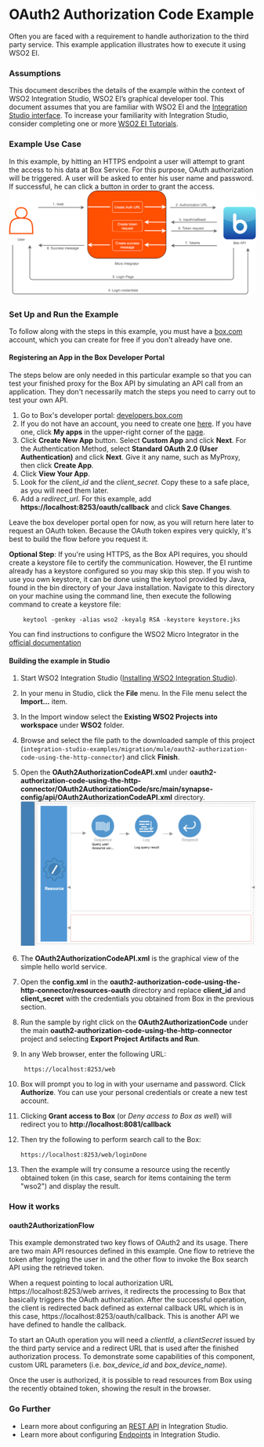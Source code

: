 # OAuth2 Authorization Code Example

Often you are faced with a requirement to handle authorization to the third party service. This example application illustrates how to execute it using WSO2 EI.

### Assumptions

This document describes the details of the example within the context of WSO2 Integration Studio, WSO2 EI’s graphical 
developer tool. This document assumes that you are familiar with WSO2 EI and the 
[Integration Studio interface](https://ei.docs.wso2.com/en/latest/micro-integrator/develop/WSO2-Integration-Studio/). To 
increase your familiarity with Integration Studio, consider completing one or more 
[WSO2 EI Tutorials](https://ei.docs.wso2.com/en/latest/micro-integrator/use-cases/integration-use-cases/).

### Example Use Case

In this example, by hitting an HTTPS endpoint a user will attempt to grant the access to his data at Box Service. For this purpose, OAuth authorization will be triggered. A user will be asked to enter his user name and password. If successful, he can click a button in order to grant the access.  
![OAuth2 Authorization](../resources/images/oauth2-authorization-code-using-the-http-connector/oauth2-authorization-code-using-the-http-connector-use-case.png?raw=true "OAuth2 Authorization")

### Set Up and Run the Example ###

To follow along with the steps in this example, you must have a [box.com](https://app.box.com/files) account, which you can create for free if you don't already have one.

#### Registering an App in the Box Developer Portal ####

The steps below are only needed in this particular example so that you can test your finished proxy for the Box API by simulating an API call from an application. They don't necessarily match the steps you need to carry out to test your own API.

1. Go to Box's developer portal: [developers.box.com](https://developers.box.com/)
1. If you do not have an account, you need to create one [here](https://app.box.com/signup/personal). If you have one, click **My apps** in the upper-right corner of the [page](https://developers.box.com/).
2. Click **Create New App** button. Select **Custom App** and click **Next**. For the Authentication Method, select **Standard OAuth 2.0 (User Authentication)** and click **Next**. Give it any name, such as MyProxy, then click **Create App**. 
1. Click **View Your App**.
1. Look for the *client_id* and the *client_secret*. Copy these to a safe place, as you will need them later.
1. Add a *redirect_url*. For this example, add **https://localhost:8253/oauth/callback** and click **Save Changes**.

Leave the box developer portal open for now, as you will return here later to request an OAuth token. Because the OAuth token expires very quickly, it's best to build the flow before you request it.

**Optional Step**: If you're using HTTPS, as the Box API requires, you should create a keystore file to certify the communication. However, the EI runtime already has a keystore configured so you may skip this step. If you wish to use you own keystore, it can be done using the keytool provided by Java, found in the bin directory of your Java installation. Navigate to this directory on your machine using the command line, then execute the following command to create a keystore file:

		keytool -genkey -alias wso2 -keyalg RSA -keystore keystore.jks

You can find instructions to configure the WSO2 Micro Integrator in the [official documentation](https://ei.docs.wso2.com/en/latest/micro-integrator/setup/security/configuring_keystores/)

#### Building the example in Studio ####

1. Start WSO2 Integration Studio ([Installing WSO2 Integration Studio](https://ei.docs.wso2.com/en/latest/micro-integrator/develop/installing-WSO2-Integration-Studio/)).
2. In your menu in Studio, click the **File** menu. In the File menu select the **Import...** item.
3. In the Import window select the **Existing WSO2 Projects into workspace** under **WSO2** folder.
4. Browse and select the file path to the downloaded sample of this project
(``integration-studio-examples/migration/mule/oauth2-authorization-code-using-the-http-connector``) and click **Finish**.
5. Open the **OAuth2AuthorizationCodeAPI.xml** under **oauth2-authorization-code-using-the-http-connector/OAuth2AuthorizationCode/src/main/synapse-config/api/OAuth2AuthorizationCodeAPI.xml** directory.
![OAuth2 Authorization](../resources/images/oauth2-authorization-code-using-the-http-connector/oauth2-authorization-code-using-the-http-connector.png?raw=true "OAuth2 Authorization")
6. The **OAuth2AuthorizationCodeAPI.xml** is the graphical view of the simple hello world service.
7. Open the **config.xml** in the **oauth2-authorization-code-using-the-http-connector/resources-oauth** directory and
replace **client_id** and **client_secret** with the credentials you obtained from Box in the previous section.
8. Run the sample by right click on the **OAuth2AuthorizationCode** under the main **oauth2-authorization-code-using-the-http-connector** project and selecting **Export Project Artifacts and Run**.
9. In any Web browser, enter the following URL: 

		https://localhost:8253/web

10. Box will prompt you to log in with your username and password. Click **Authorize**. You can use your personal credentials or create a new test account.
11. Clicking **Grant access to Box** (or *Deny access to Box as well*) will redirect you to **http://localhost:8081/callback**
12. Then try the following to perform search call to the Box: 

		https://localhost:8253/web/loginDone

13. Then the example will try consume a resource using the recently obtained token (in this case, search for items containing the term "wso2") and display the result.
  
### How it works

#### oauth2AuthorizationFlow

This example demonstrated two key flows of OAuth2 and its usage. There are two main API resources defined in this example. One flow to retrieve the token
after logging the user in and the other flow to invoke the Box search API using the retrieved token.

When a request pointing to local authorization URL https://localhost:8253/web arrives, it redirects the processing to Box that basically triggers the OAuth authorization. After the successful operation, the client is redirected back defined as external callback URL which is in this case, https://localhost:8253/oauth/callback. This is another API we have defined to handle the callback.  

To start an OAuth operation you will need a *clientId*, a *clientSecret* issued by the third party service and a redirect URL that is used after the finished authorization process. To demonstrate some capabilities of this component, custom URL parameters (i.e. *box_device_id* and *box_device_name*).

Once the user is authorized, it is possible to read resources from Box using the recently obtained token, showing the result in the browser.

### Go Further

* Learn more about configuring an [REST API](https://ei.docs.wso2.com/en/latest/micro-integrator/references/synapse-properties/rest-api-properties/) in Integration Studio.
* Learn more about configuring [Endpoints](https://ei.docs.wso2.com/en/latest/micro-integrator/references/synapse-properties/endpoint-properties/) in Integration Studio.